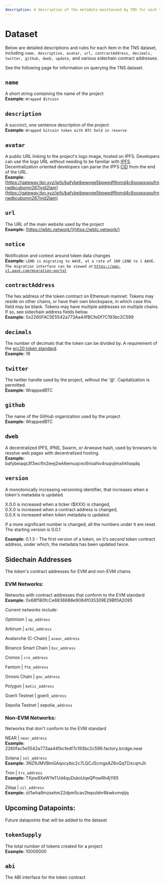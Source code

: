 ```yaml
---
description: A description of the metadata maintained by TNS for each token
---
```


# Dataset

Below are detailed descriptions and rules for each item in the TNS dataset, including `name, description, avatar, url, contractAddress, decimals, twitter, github, dweb, update,` and various sidechain contract addresses.

See the following page for information on querying the TNS dataset.

## `name`

A short string containing the name of the project\
**Example:** `Wrapped Bitcoin`&#x20;

## `description`

A succinct, one sentence description of the project\
**Example:** `Wrapped bitcoin token with BTC held in reserve`

## `avatar`

A public URL linking to the project's logo image, hosted on IPFS. Developers can use the logo URL without needing to be familiar with [IPFS](https://ipfs.tech/). Decentralization oriented developers can parse the IPFS [CID](https://docs.ipfs.tech/concepts/content-addressing/) from the end of the URL.\
**Example:** [https://gateway.tkn.xyz/ipfs/bafybeibewoge5bpwedf6nmd4c6oospxxpufrnrwdkcubomn267ivjd2lam](https://gateway.tkn.xyz/ipfs/bafybeibewoge5bpwedf6nmd4c6oospxxpufrnrwdkcubomn267ivjd2lam)

## `url`

The URL of the main website used by the project\
**Example:** [https://wbtc.network/](https://wbtc.network/)

## `notice`

Notification and context around token data changes\
**Example:** `LEND is migrating to AAVE, at a rate of 100 LEND to 1 AAVE. The migration interface can be viewed at` [`https://app-v1.aave.com/migration-portal`](https://app-v1.aave.com/migration-portal)

## `contractAddress`

The hex address of the token contract on Ethereum mainnet. Tokens may reside on other chains, or have their own blockspace, in which case this field may be blank. Tokens may have multiple addresses on multiple chains. If so, see sidechain address fields below.\
**Example:** 0x2260FAC5E5542a773Aa44fBCfeDf7C193bc2C599

## **`decimals`**

The number of decimals that the token can be divided by. A requirement of the [erc20 token standard](https://docs.openzeppelin.com/contracts/3.x/api/token/erc20#ERC20-decimals--).\
**Example:** 18

## `twitter`

The twitter handle used by the project, without the '@'. Capitalization is permitted.\
**Example:** WrappedBTC

## `github`

The name of the GitHub organization used by the project\
**Example:** WrappedBTC

## `dweb`

A decentralized IPFS, IPNS, Swarm, or Arweave hash, used by browsers to resolve web pages with decentralized hosting.\
**Example:** bafybeiaqs3f3wcfln2ieej2wk6emuqcnc6rixahiv4ruqvjlmxlrkhaqdq

## `version`

A monotonically increasing versioning identifier, that increases when a token's metadata is updated.&#x20;

X.0.0 is increased when a ticker ($XXX) is changed, \
0.X.0 is increased when a contract address is changed, \
0.0.X is increased when token metadata is updated.&#x20;

If a more significant number is changed, all the numbers under it are reset. The starting version is 0.0.1

**Example:** 0.1.3 - The first version of a token, on it's second token contract address, under which, the metadata has been updated twice.

## Sidechain Addresses

The token's contract addresses for EVM and non-EVM chains.&#x20;

### EVM Networks:

Networks with contract addresses that conform to the EVM standard\
**Example:** 0x68f180fcCe6836688e9084f035309E29Bf0A2095

_Current networks include:_

Optimism | `op_address`

Arbirum | `arb1_address`

Avalanche (C-Chain) | `avaxc_address`

Binance Smart Chain | `bsc_address`

Cronos | `cro_address`

Fantom | `ftm_address`

Gnosis Chain | `gno_address`

Polygon | `matic_address`

Goerli Testnet | goerli`_address`

Sepolia Testnet | sepolia`_address`

### Non-EVM Networks:

Networks that don't conform to the EVM standard

NEAR | `near_address`\
**Example:** 2260fac5e5542a773aa44fbcfedf7c193bc2c599.factory.bridge.near

Solana | `sol_address`\
**Example:** 3NZ9JMVBmGAqocybic2c7LQCJScmgsAZ6vQqTDzcqmJh

Tron | `trx_address`\
**Example:** TXpw8XeWYeTUd4quDskoUqeQPowRh4jY65

Ziliqa | `zil_address`\
**Example:** zil1wha8mzaxhm22dpm5cav2tepuldnr8kwkvmqtjq

## Upcoming Datapoints:

Future datapoints that will be added to the dataset

## `tokenSupply`

The total number of tokens created for a project\
**Example:** 10000000

## `abi`

The ABI interface for the token contract
